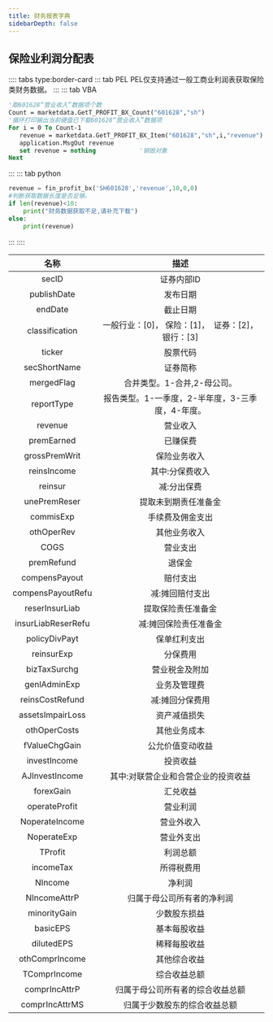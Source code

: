 ```yaml
---
title: 财务报表字典
sidebarDepth: false
---
```


## 保险业利润分配表

:::: tabs type:border-card
::: tab PEL
PEL仅支持通过一般工商业利润表获取保险类财务数据。
:::
::: tab VBA
 ```vb
'取601628“营业收入”数据项个数
Count = marketdata.GetT_PROFIT_BX_Count("601628","sh")
'循环打印输出当前硬盘已下载601628“营业收入”数据项 
For i = 0 To Count-1
    revenue = marketdata.GetT_PROFIT_BX_Item("601628","sh",i,"revenue")
    application.MsgOut revenue
    set revenue = nothing            '销毁对象 
Next
  ```
:::
::: tab python
```py
revenue = fin_profit_bx('SH601628','revenue',10,0,0)
#判断获取数据长度是否足够。
if len(revenue)<10:
    print("财务数据获取不足,请补充下载")
else:
    print(revenue)
```
:::
::::


|名称 | 描述 |
|:---------:|:----------:|
|	secID	|	证券内部ID	|
|	publishDate	|	发布日期	|
|	endDate	|	截止日期	|
|	classification	|	一般行业：[0]， 保险：[1]，  证券：[2]， 银行：[3]	|
|	ticker	|	股票代码	|
|	secShortName	|	证券简称	|
|	mergedFlag	|	合并类型。1-合并,2-母公司。	|
|	reportType	|	报告类型。1-一季度，2-半年度，3-三季度，4-年度。	|
|	revenue	|	营业收入	|
|	premEarned	|	已赚保费	|
|	grossPremWrit	|	保险业务收入	|
|	reinsIncome	|	其中:分保费收入	|
|	reinsur	|	减:分出保费	|
|	unePremReser	|	提取未到期责任准备金	|
|	commisExp	|	手续费及佣金支出	|
|	othOperRev	|	其他业务收入	|
|	COGS	|	营业支出	|
|	premRefund	|	退保金	|
|	compensPayout	|	赔付支出	|
|	compensPayoutRefu	|	减:摊回赔付支出	|
|	reserInsurLiab	|	提取保险责任准备金	|
|	insurLiabReserRefu	|	减:摊回保险责任准备金	|
|	policyDivPayt	|	保单红利支出	|
|	reinsurExp	|	分保费用	|
|	bizTaxSurchg	|	营业税金及附加	|
|	genlAdminExp	|	业务及管理费	|
|	reinsCostRefund	|	减:摊回分保费用	|
|	assetsImpairLoss	|	资产减值损失	|
|	othOperCosts	|	其他业务成本	|
|	fValueChgGain	|	公允价值变动收益	|
|	investIncome	|	投资收益	|
|	AJInvestIncome	|	其中:对联营企业和合营企业的投资收益	|
|	forexGain	|	汇兑收益	|
|	operateProfit	|	营业利润	|
|	NoperateIncome	|	营业外收入	|
|	NoperateExp	|	营业外支出	|
|	TProfit	|	利润总额	|
|	incomeTax	|	所得税费用	|
|	NIncome	|	净利润	|
|	NIncomeAttrP	|	归属于母公司所有者的净利润	|
|	minorityGain	|	少数股东损益	|
|	basicEPS	|	基本每股收益	|
|	dilutedEPS	|	稀释每股收益	|
|	othComprIncome	|	其他综合收益	|
|	TComprIncome	|	综合收益总额	|
|	comprIncAttrP	|	归属于母公司所有者的综合收益总额	|
|	comprIncAttrMS	|	归属于少数股东的综合收益总额	|